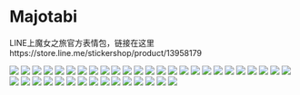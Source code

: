 # Majotabi

LINE上魔女之旅官方表情包，链接在这里https://store.line.me/stickershop/product/13958179

![](https://cdn.jsdelivr.net/gh/2x-ercha/twikoo-magic@master/image/Majotabi/367516718.png)
![](https://cdn.jsdelivr.net/gh/2x-ercha/twikoo-magic@master/image/Majotabi/367516719.png)
![](https://cdn.jsdelivr.net/gh/2x-ercha/twikoo-magic@master/image/Majotabi/367516720.png)
![](https://cdn.jsdelivr.net/gh/2x-ercha/twikoo-magic@master/image/Majotabi/367516721.png)
![](https://cdn.jsdelivr.net/gh/2x-ercha/twikoo-magic@master/image/Majotabi/367516722.png)
![](https://cdn.jsdelivr.net/gh/2x-ercha/twikoo-magic@master/image/Majotabi/367516723.png)
![](https://cdn.jsdelivr.net/gh/2x-ercha/twikoo-magic@master/image/Majotabi/367516724.png)
![](https://cdn.jsdelivr.net/gh/2x-ercha/twikoo-magic@master/image/Majotabi/367516725.png)
![](https://cdn.jsdelivr.net/gh/2x-ercha/twikoo-magic@master/image/Majotabi/367516726.png)
![](https://cdn.jsdelivr.net/gh/2x-ercha/twikoo-magic@master/image/Majotabi/367516727.png)
![](https://cdn.jsdelivr.net/gh/2x-ercha/twikoo-magic@master/image/Majotabi/367516728.png)
![](https://cdn.jsdelivr.net/gh/2x-ercha/twikoo-magic@master/image/Majotabi/367516729.png)
![](https://cdn.jsdelivr.net/gh/2x-ercha/twikoo-magic@master/image/Majotabi/367516730.png)
![](https://cdn.jsdelivr.net/gh/2x-ercha/twikoo-magic@master/image/Majotabi/367516731.png)
![](https://cdn.jsdelivr.net/gh/2x-ercha/twikoo-magic@master/image/Majotabi/367516732.png)
![](https://cdn.jsdelivr.net/gh/2x-ercha/twikoo-magic@master/image/Majotabi/367516733.png)
![](https://cdn.jsdelivr.net/gh/2x-ercha/twikoo-magic@master/image/Majotabi/367516734.png)
![](https://cdn.jsdelivr.net/gh/2x-ercha/twikoo-magic@master/image/Majotabi/367516735.png)
![](https://cdn.jsdelivr.net/gh/2x-ercha/twikoo-magic@master/image/Majotabi/367516736.png)
![](https://cdn.jsdelivr.net/gh/2x-ercha/twikoo-magic@master/image/Majotabi/367516737.png)
![](https://cdn.jsdelivr.net/gh/2x-ercha/twikoo-magic@master/image/Majotabi/367516738.png)
![](https://cdn.jsdelivr.net/gh/2x-ercha/twikoo-magic@master/image/Majotabi/367516739.png)
![](https://cdn.jsdelivr.net/gh/2x-ercha/twikoo-magic@master/image/Majotabi/367516740.png)
![](https://cdn.jsdelivr.net/gh/2x-ercha/twikoo-magic@master/image/Majotabi/367516741.png)
![](https://cdn.jsdelivr.net/gh/2x-ercha/twikoo-magic@master/image/Majotabi/367516742.png)
![](https://cdn.jsdelivr.net/gh/2x-ercha/twikoo-magic@master/image/Majotabi/367516743.png)
![](https://cdn.jsdelivr.net/gh/2x-ercha/twikoo-magic@master/image/Majotabi/367516744.png)
![](https://cdn.jsdelivr.net/gh/2x-ercha/twikoo-magic@master/image/Majotabi/367516745.png)
![](https://cdn.jsdelivr.net/gh/2x-ercha/twikoo-magic@master/image/Majotabi/367516746.png)
![](https://cdn.jsdelivr.net/gh/2x-ercha/twikoo-magic@master/image/Majotabi/367516747.png)
![](https://cdn.jsdelivr.net/gh/2x-ercha/twikoo-magic@master/image/Majotabi/367516748.png)
![](https://cdn.jsdelivr.net/gh/2x-ercha/twikoo-magic@master/image/Majotabi/367516749.png)
![](https://cdn.jsdelivr.net/gh/2x-ercha/twikoo-magic@master/image/Majotabi/367516750.png)
![](https://cdn.jsdelivr.net/gh/2x-ercha/twikoo-magic@master/image/Majotabi/367516751.png)
![](https://cdn.jsdelivr.net/gh/2x-ercha/twikoo-magic@master/image/Majotabi/367516752.png)
![](https://cdn.jsdelivr.net/gh/2x-ercha/twikoo-magic@master/image/Majotabi/367516753.png)
![](https://cdn.jsdelivr.net/gh/2x-ercha/twikoo-magic@master/image/Majotabi/367516754.png)
![](https://cdn.jsdelivr.net/gh/2x-ercha/twikoo-magic@master/image/Majotabi/367516755.png)
![](https://cdn.jsdelivr.net/gh/2x-ercha/twikoo-magic@master/image/Majotabi/367516756.png)
![](https://cdn.jsdelivr.net/gh/2x-ercha/twikoo-magic@master/image/Majotabi/367516757.png)
